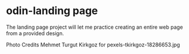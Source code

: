 # odin-landing page
The landing page project will let me practice creating an entire web page from a provided design.

Photo Credits
Mehmet Turgut Kirkgoz for pexels-tkirkgoz-18286653.jpg
